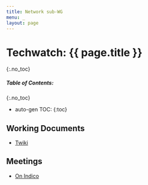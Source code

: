 ```yaml
---
title: Network sub-WG
menu: _
layout: page
---
```


# Techwatch: {{ page.title }}
{:.no_toc}

##### Table of Contents:
{:.no_toc}
* auto-gen TOC:
{:toc}

## Working Documents ##
*   [Twiki](https://twiki.cern.ch/twiki/bin/view/HEPIX/TechwatchNetwork/WebHome)
   
## Meetings ##
*   [On Indico](https://indico.cern.ch/category/10621/)

